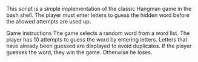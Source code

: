 This script is a simple implementation of the classic Hangman game in the bash shell. The player must enter letters to guess the hidden word before the allowed attempts are used up.

Game instructions
The game selects a random word from a word list.
The player has 10 attempts to guess the word by entering letters.
Letters that have already been guessed are displayed to avoid duplicates.
If the player guesses the word, they win the game. Otherwise he loses.
